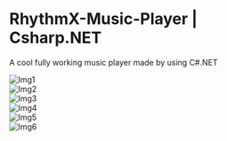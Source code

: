 # RhythmX-Music-Player | Csharp.NET

A cool fully working music player made by using C#.NET

![Img1](https://github.com/Rahulhaldar063/RhythmX-Music-Player/assets/102918225/1ddd6c19-c6e9-4332-99be-457e1ff2ce7d)
<br>
![Img2](https://github.com/Rahulhaldar063/RhythmX-Music-Player/assets/102918225/53eac7a8-73a2-4d9b-99ad-ae6771ff53df)
<br>
![Img3](https://github.com/Rahulhaldar063/RhythmX-Music-Player/assets/102918225/83c4d997-08c1-4804-9fb6-6e2e20dd2c7b)
<br>
![Img4](https://github.com/Rahulhaldar063/RhythmX-Music-Player/assets/102918225/ac2c0cd3-2f35-47b6-ac20-e1136c7311c8)
<br>
![Img5](https://github.com/Rahulhaldar063/RhythmX-Music-Player/assets/102918225/ae069652-a964-4bb8-b0bd-6a4a19335899)
<br>
![Img6](https://github.com/Rahulhaldar063/RhythmX-Music-Player/assets/102918225/0f9e1319-8c2e-4aa4-aa39-1d52abab6608)
